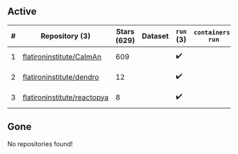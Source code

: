 ## Active
| # | Repository (3) | Stars (629) | Dataset | `run` (3) | `containers-run` | Last Modified |
| --- | --- | --- | --- | --- | --- | --- |
| 1 | [flatironinstitute/CaImAn](https://github.com/flatironinstitute/CaImAn) | 609 |  | :heavy_check_mark: |  | 2024-05-16 15:54:03+00:00 |
| 2 | [flatironinstitute/dendro](https://github.com/flatironinstitute/dendro) | 12 |  | :heavy_check_mark: |  | 2024-05-20 12:26:05+00:00 |
| 3 | [flatironinstitute/reactopya](https://github.com/flatironinstitute/reactopya) | 8 |  | :heavy_check_mark: |  | 2020-07-07 08:34:24+00:00 |

## Gone
No repositories found!
